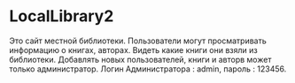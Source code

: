 # LocalLibrary2
Это сайт местной библиотеки.
Пользователи могут просматривать информацию о книгах, авторах. Видеть какие книги они взяли из библиотеки.
Добавлять новых пользователей, книги и авторв может только администратор. Логин Администратора : admin, пароль : 123456.
